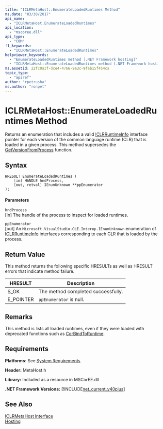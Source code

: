```yaml
---
title: "ICLRMetaHost::EnumerateLoadedRuntimes Method"
ms.date: "03/30/2017"
api_name: 
  - "ICLRMetaHost.EnumerateLoadedRuntimes"
api_location: 
  - "mscoree.dll"
api_type: 
  - "COM"
f1_keywords: 
  - "ICLRMetaHost::EnumerateLoadedRuntimes"
helpviewer_keywords: 
  - "EnumerateLoadedRuntimes method [.NET Framework hosting]"
  - "ICLRMetaHost::EnumerateLoadedRuntimes method [.NET Framework hosting]"
ms.assetid: 22fc0a3f-dce4-4766-9a3c-9fab15f4b4ca
topic_type: 
  - "apiref"
author: "rpetrusha"
ms.author: "ronpet"
---
```

# ICLRMetaHost::EnumerateLoadedRuntimes Method
Returns an enumeration that includes a valid [ICLRRuntimeInfo](../../../../docs/framework/unmanaged-api/hosting/iclrruntimeinfo-interface.md) interface pointer for each version of the common language runtime (CLR) that is loaded in a given process. This method supersedes the [GetVersionFromProcess](../../../../docs/framework/unmanaged-api/hosting/getversionfromprocess-function.md) function.  
  
## Syntax  
  
```  
HRESULT EnumerateLoadedRuntimes (  
    [in] HANDLE hndProcess,  
    [out, retval] IEnumUnknown **ppEnumerator  
);  
```  
  
#### Parameters  
 `hndProcess`  
 [in] The handle of the process to inspect for loaded runtimes.  
  
 `ppEnumerator`  
 [out] An <!--zz <xref:Microsoft.VisualStudio.OLE.Interop.IEnumUnknown>--> `Microsoft.VisualStudio.OLE.Interop.IEnumUnknown` enumeration of [ICLRRuntimeInfo](../../../../docs/framework/unmanaged-api/hosting/iclrruntimeinfo-interface.md) interfaces corresponding to each CLR that is loaded by the process.  
  
## Return Value  
 This method returns the following specific HRESULTs as well as HRESULT errors that indicate method failure.  
  
|HRESULT|Description|  
|-------------|-----------------|  
|S_OK|The method completed successfully.|  
|E_POINTER|`ppEnumerator` is null.|  
  
## Remarks  
 This method is lists all loaded runtimes, even if they were loaded with deprecated functions such as [CorBindToRuntime](../../../../docs/framework/unmanaged-api/hosting/corbindtoruntime-function.md).  
  
## Requirements  
 **Platforms:** See [System Requirements](../../../../docs/framework/get-started/system-requirements.md).  
  
 **Header:** MetaHost.h  
  
 **Library:** Included as a resource in MSCorEE.dll  
  
 **.NET Framework Versions:** [!INCLUDE[net_current_v40plus](../../../../includes/net-current-v40plus-md.md)]  
  
## See Also  
 [ICLRMetaHost Interface](../../../../docs/framework/unmanaged-api/hosting/iclrmetahost-interface.md)  
 [Hosting](../../../../docs/framework/unmanaged-api/hosting/index.md)
